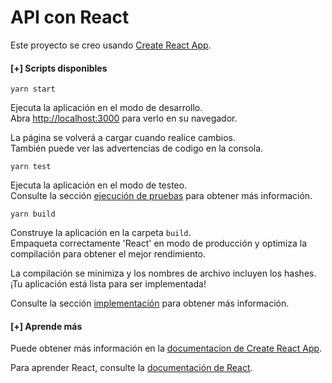 # **API con React**

Este proyecto se creo usando [Create React App](https://github.com/facebook/create-react-app).

#### **[+] Scripts disponibles**
```shell
yarn start
```

Ejecuta la aplicación en el modo de desarrollo.\
Abra [http://localhost:3000](http://localhost:3000) para verlo en su navegador.

La página se volverá a cargar cuando realice cambios.\
También puede ver las advertencias de codigo en la consola.

```shell
yarn test
```

Ejecuta la aplicación en el modo de testeo.\
Consulte la sección [ejecución de pruebas](https://facebook.github.io/create-react-app/docs/running-tests) para obtener más información.

```shell
yarn build
```

Construye la aplicación en la carpeta `build`.\
Empaqueta correctamente 'React' en modo de producción y optimiza la compilación para obtener el mejor rendimiento.

La compilación se minimiza y los nombres de archivo incluyen los hashes.\
¡Tu aplicación está lista para ser implementada!

Consulte la sección [implementación](https://facebook.github.io/create-react-app/docs/deployment) para obtener más información.

#### **[+] Aprende más**
Puede obtener más información en la [documentacion de Create React App](https://facebook.github.io/create-react-app/docs/getting-started).

Para aprender React, consulte la [documentación de React](https://reactjs.org/).

